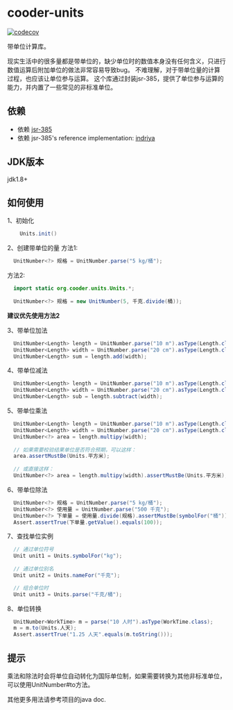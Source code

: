 
# cooder-units

[![codecov](https://codecov.io/gh/cooder-org/cooder-units/branch/main/graph/badge.svg?token=0L2AU184LV)](https://codecov.io/gh/cooder-org/cooder-units)

带单位计算库。

现实生活中的很多量都是带单位的，缺少单位时的数值本身没有任何含义，只进行数值运算后附加单位的做法非常容易导致bug。
不难理解，对于带单位量的计算过程，也应该让单位参与运算。
这个库通过封装jsr-385，提供了单位参与运算的能力，并内置了一些常见的非标准单位。

## 依赖
- 依赖 [jsr-385](https://jcp.org/aboutJava/communityprocess/mrel/jsr385/index.html)
- 依赖 jsr-385's reference implementation: [indriya](https://github.com/unitsofmeasurement/indriya)

## JDK版本
jdk1.8+

## 如何使用

1、初始化
```java
    Units.init()
```

2、创建带单位的量
方法1: 
```java
  UnitNumber<?> 规格 = UnitNumber.parse("5 kg/桶");
```

方法2:
```java
  import static org.cooder.units.Units.*;
  
  UnitNumber<?> 规格 = new UnitNumber(5, 千克.divide(桶));
```
**建议优先使用方法2**

3、带单位加法
```java
  UnitNumber<Length> length = UnitNumber.parse("10 m").asType(Length.class);
  UnitNumber<Length> width = UnitNumber.parse("20 cm").asType(Length.class);
  UnitNumber<Length> sum = length.add(width);
```

4、带单位减法
```java
  UnitNumber<Length> length = UnitNumber.parse("10 m").asType(Length.class);
  UnitNumber<Length> width = UnitNumber.parse("20 cm").asType(Length.class);
  UnitNumber<Length> sub = length.subtract(width);
```

5、带单位乘法
```java
  UnitNumber<Length> length = UnitNumber.parse("10 m").asType(Length.class);
  UnitNumber<Length> width = UnitNumber.parse("20 cm").asType(Length.class);
  UnitNumber<?> area = length.multipy(width);
  
  // 如果需要校验结果单位是否符合预期，可以这样：
  area.assertMustBe(Units.平方米);
  
  // 或直接这样：
  UnitNumber<?> area = length.multipy(width).assertMustBe(Units.平方米);

```

6、带单位除法
```java
  UnitNumber<?> 规格 = UnitNumber.parse("5 kg/桶");
  UnitNumber<?> 使用量 = UnitNumber.parse("500 千克");
  UnitNumber<?> 下单量 = 使用量.divide(规格).assertMustBe(symbolFor("桶"));
  Assert.assertTrue(下单量.getValue().equals(100));
```

7、查找单位实例
```java
  // 通过单位符号
  Unit unit1 = Units.symbolFor("kg");
	
  // 通过单位别名
  Unit unit2 = Units.nameFor("千克");

  // 组合单位时
  Unit unit3 = Units.parse("千克/桶");
```

8、单位转换
```java
  UnitNumber<WorkTime> m = parse("10 人时").asType(WorkTime.class);
  m = m.to(Units.人天);
  Assert.assertTrue("1.25 人天".equals(m.toString()));
```

## 提示
乘法和除法时会将单位自动转化为国际单位制，如果需要转换为其他非标准单位，可以使用UnitNumber#to方法。

其他更多用法请参考项目的java doc.
